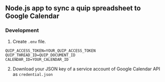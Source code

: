 ## Node.js app to sync a quip spreadsheet to Google Calendar
### Development
1. Create `.env` file.

```
QUIP_ACCESS_TOKEN=YOUR_QUIP_ACCESS_TOKEN
QUIP_THREAD_ID=QUIP_DOCUMENT_ID
CALENDAR_ID=YOUR_CALENDAR_ID
```

2. Download your JSON key of a service account of Google Calendar API as `credential.json`